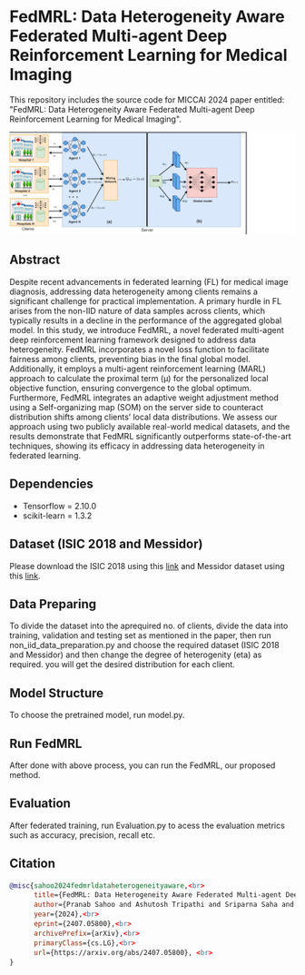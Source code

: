 # FedMRL: Data Heterogeneity Aware Federated Multi-agent Deep Reinforcement Learning for Medical Imaging
This repository includes the source code for MICCAI 2024 paper entitled: "FedMRL: Data Heterogeneity Aware Federated Multi-agent Deep Reinforcement Learning for Medical Imaging".


![Architecture](Architecture.png)




## Abstract

Despite recent advancements in federated learning (FL) for medical image diagnosis, addressing data heterogeneity among clients remains a significant challenge for practical implementation. A primary hurdle in FL arises from the non-IID nature of data samples across clients, which typically results in a decline in the performance of the aggregated global model. In this study, we introduce FedMRL, a novel federated multi-agent deep reinforcement learning framework designed to address data heterogeneity. FedMRL incorporates a novel loss function to  facilitate fairness among clients, preventing bias in the final global model. Additionally, it employs a multi-agent reinforcement learning (MARL) approach to calculate the proximal term (μ) for the personalized local objective function, ensuring convergence to the global optimum. Furthermore, FedMRL integrates an adaptive weight adjustment method using a Self-organizing map (SOM) on the server side to counteract distribution shifts among clients’ local data distributions. We assess our
approach using two publicly available real-world medical datasets, and the results demonstrate that FedMRL significantly outperforms state-of-the-art techniques, showing its efficacy in addressing data heterogeneity in federated learning.

## Dependencies
* Tensorflow = 2.10.0
* scikit-learn = 1.3.2
## Dataset (ISIC 2018 and Messidor)
Please download the ISIC 2018 using this  [link](https://challenge.isic-archive.com/data/#2018) and Messidor dataset using this [link](https://www.adcis.net/en/third-party/messidor/).

## Data Preparing
To divide the dataset into the aprequired no. of clients, divide the data into training, validation and testing set as mentioned in the paper, then run non_iid_data_preparation.py and choose the required dataset (ISIC 2018 and Messidor) and then change the degree of heterogenity (eta) as required. you will get the desired distribution for each client.

## Model Structure
To choose the pretrained model, run model.py.

## Run FedMRL

After done with above process, you can run the FedMRL, our proposed method.

## Evaluation
After federated training, run Evaluation.py to acess the evaluation metrics such as accuracy, precision, recall etc.

## Citation
```bibtex
@misc{sahoo2024fedmrldataheterogeneityaware,<br>
      title={FedMRL: Data Heterogeneity Aware Federated Multi-agent Deep Reinforcement Learning for Medical Imaging}, <br>
      author={Pranab Sahoo and Ashutosh Tripathi and Sriparna Saha and Samrat Mondal},<br>
      year={2024},<br>
      eprint={2407.05800},<br>
      archivePrefix={arXiv},<br>
      primaryClass={cs.LG},<br>
      url={https://arxiv.org/abs/2407.05800}, <br>
}
